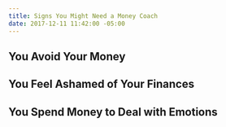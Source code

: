 ```yaml
---
title: Signs You Might Need a Money Coach
date: 2017-12-11 11:42:00 -05:00
---
```



## You Avoid Your Money

## You Feel Ashamed of Your Finances

## You Spend Money to Deal with Emotions

## 

